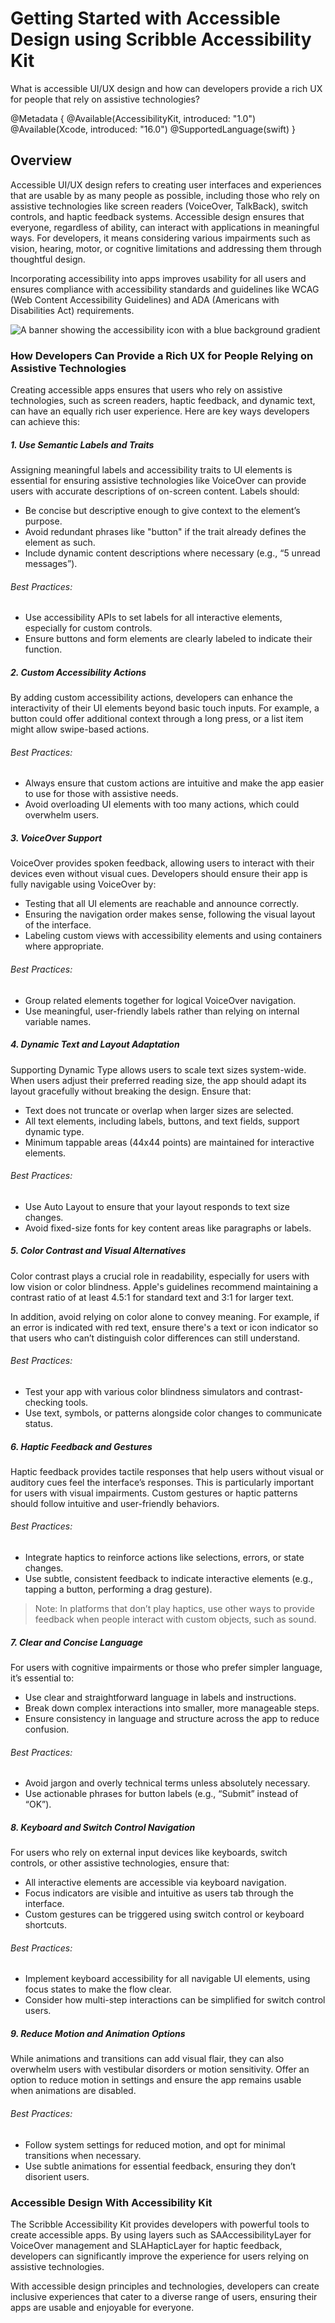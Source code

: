 # Getting Started with Accessible Design using Scribble Accessibility Kit

What is accessible UI/UX design and how can developers provide a rich UX for people that rely on assistive technologies?

@Metadata {
    @Available(AccessibilityKit, introduced: "1.0")
    @Available(Xcode, introduced: "16.0")
    @SupportedLanguage(swift)
}

## Overview

Accessible UI/UX design refers to creating user interfaces and experiences that are usable by as many people as possible, including those who rely on assistive technologies like screen readers (VoiceOver, TalkBack), switch controls, and haptic feedback systems. Accessible design ensures that everyone, regardless of ability, can interact with applications in meaningful ways. For developers, it means considering various impairments such as vision, hearing, motor, or cognitive limitations and addressing them through thoughtful design.

Incorporating accessibility into apps improves usability for all users and ensures compliance with accessibility standards and guidelines like WCAG (Web Content Accessibility Guidelines) and ADA (Americans with Disabilities Act) requirements.

![A banner showing the accessibility icon with a blue background gradient](accessibility-header)

### How Developers Can Provide a Rich UX for People Relying on Assistive Technologies

Creating accessible apps ensures that users who rely on assistive technologies, such as screen readers, haptic feedback, and dynamic text, can have an equally rich user experience. Here are key ways developers can achieve this:

##### 1. Use Semantic Labels and Traits

Assigning meaningful labels and accessibility traits to UI elements is essential for ensuring assistive technologies like VoiceOver can provide users with accurate descriptions of on-screen content. Labels should:

- Be concise but descriptive enough to give context to the element’s purpose.
- Avoid redundant phrases like "button" if the trait already defines the element as such.
- Include dynamic content descriptions where necessary (e.g., “5 unread messages”).

###### Best Practices:

- Use accessibility APIs to set labels for all interactive elements, especially for custom controls.
- Ensure buttons and form elements are clearly labeled to indicate their function.

##### 2. Custom Accessibility Actions

By adding custom accessibility actions, developers can enhance the interactivity of their UI elements beyond basic touch inputs. For example, a button could offer additional context through a long press, or a list item might allow swipe-based actions.

###### Best Practices:

- Always ensure that custom actions are intuitive and make the app easier to use for those with assistive needs.
- Avoid overloading UI elements with too many actions, which could overwhelm users.

##### 3. VoiceOver Support

VoiceOver provides spoken feedback, allowing users to interact with their devices even without visual cues. Developers should ensure their app is fully navigable using VoiceOver by:

- Testing that all UI elements are reachable and announce correctly.
- Ensuring the navigation order makes sense, following the visual layout of the interface.
- Labeling custom views with accessibility elements and using containers where appropriate.

###### Best Practices:

- Group related elements together for logical VoiceOver navigation.
- Use meaningful, user-friendly labels rather than relying on internal variable names.

##### 4. Dynamic Text and Layout Adaptation

Supporting Dynamic Type allows users to scale text sizes system-wide. When users adjust their preferred reading size, the app should adapt its layout gracefully without breaking the design. Ensure that:

- Text does not truncate or overlap when larger sizes are selected.
- All text elements, including labels, buttons, and text fields, support dynamic type.
- Minimum tappable areas (44x44 points) are maintained for interactive elements.

###### Best Practices:

- Use Auto Layout to ensure that your layout responds to text size changes.
- Avoid fixed-size fonts for key content areas like paragraphs or labels.

##### 5. Color Contrast and Visual Alternatives

Color contrast plays a crucial role in readability, especially for users with low vision or color blindness. Apple's guidelines recommend maintaining a contrast ratio of at least 4.5:1 for standard text and 3:1 for larger text.

In addition, avoid relying on color alone to convey meaning. For example, if an error is indicated with red text, ensure there's a text or icon indicator so that users who can’t distinguish color differences can still understand.

###### Best Practices:

- Test your app with various color blindness simulators and contrast-checking tools.
- Use text, symbols, or patterns alongside color changes to communicate status.

##### 6. Haptic Feedback and Gestures

Haptic feedback provides tactile responses that help users without visual or auditory cues feel the interface’s responses. This is particularly important for users with visual impairments. Custom gestures or haptic patterns should follow intuitive and user-friendly behaviors.

###### Best Practices:

- Integrate haptics to reinforce actions like selections, errors, or state changes.
- Use subtle, consistent feedback to indicate interactive elements (e.g., tapping a button, performing a drag gesture).

> Note:
> In platforms that don’t play haptics, use other ways to provide feedback when people interact with custom objects, such as sound.

##### 7. Clear and Concise Language

For users with cognitive impairments or those who prefer simpler language, it’s essential to:

- Use clear and straightforward language in labels and instructions.
- Break down complex interactions into smaller, more manageable steps.
- Ensure consistency in language and structure across the app to reduce confusion.

###### Best Practices:

- Avoid jargon and overly technical terms unless absolutely necessary.
- Use actionable phrases for button labels (e.g., “Submit” instead of “OK”).

##### 8. Keyboard and Switch Control Navigation

For users who rely on external input devices like keyboards, switch controls, or other assistive technologies, ensure that:

- All interactive elements are accessible via keyboard navigation.
- Focus indicators are visible and intuitive as users tab through the interface.
- Custom gestures can be triggered using switch control or keyboard shortcuts.

###### Best Practices:

- Implement keyboard accessibility for all navigable UI elements, using focus states to make the flow clear.
- Consider how multi-step interactions can be simplified for switch control users.

##### 9. Reduce Motion and Animation Options

While animations and transitions can add visual flair, they can also overwhelm users with vestibular disorders or motion sensitivity. Offer an option to reduce motion in settings and ensure the app remains usable when animations are disabled.

###### Best Practices:

- Follow system settings for reduced motion, and opt for minimal transitions when necessary.
- Use subtle animations for essential feedback, ensuring they don’t disorient users.


### Accessible Design With Accessibility Kit

The Scribble Accessibility Kit provides developers with powerful tools to create accessible apps. By using layers such as SAAccessibilityLayer for VoiceOver management and SLAHapticLayer for haptic feedback, developers can significantly improve the experience for users relying on assistive technologies.

With accessible design principles and technologies, developers can create inclusive experiences that cater to a diverse range of users, ensuring their apps are usable and enjoyable for everyone.
